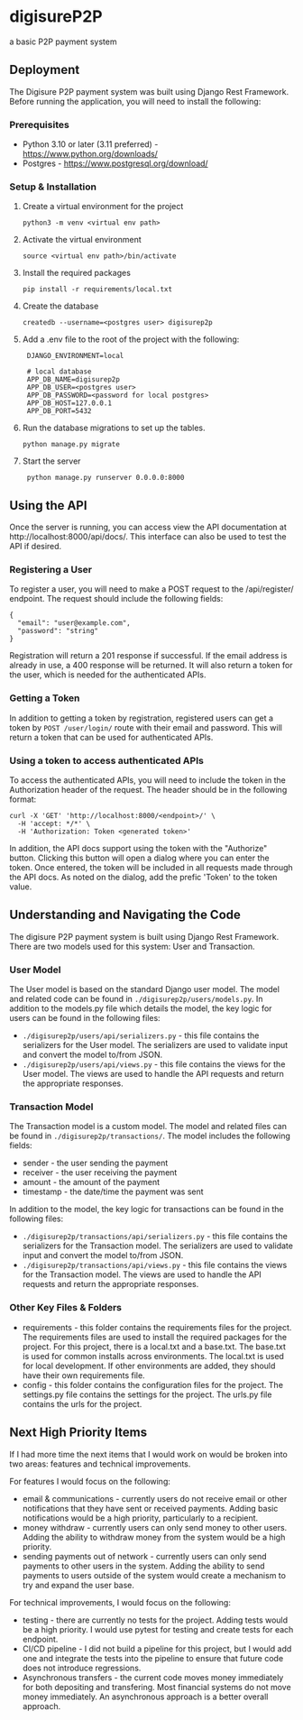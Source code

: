 # digisureP2P

a basic P2P payment system

## Deployment

The Digisure P2P payment system was built using Django Rest Framework.  Before running the application, you will need to install the following:

### Prerequisites

* Python 3.10 or later (3.11 preferred) - https://www.python.org/downloads/
* Postgres - https://www.postgresql.org/download/

### Setup & Installation

1. Create a virtual environment for the project

   ```
   python3 -m venv <virtual env path>
   ```
2. Activate the virtual environment

   ```
   source <virtual env path>/bin/activate
   ```
3. Install the required packages

   ```
   pip install -r requirements/local.txt
   ```
4. Create the database

   ```
   createdb --username=<postgres user> digisurep2p
   ```
5. Add a .env file to the root of the project with the following:

   ```
    DJANGO_ENVIRONMENT=local

    # local database
    APP_DB_NAME=digisurep2p
    APP_DB_USER=<postgres user>
    APP_DB_PASSWORD=<password for local postgres>
    APP_DB_HOST=127.0.0.1
    APP_DB_PORT=5432
    ```
6. Run the database migrations to set up the tables.

   ```
   python manage.py migrate
   ```

7. Start the server

   ```
    python manage.py runserver 0.0.0.0:8000
   ```

## Using the API

Once the server is running, you can access view the API documentation at http://localhost:8000/api/docs/.  This interface can also be used to test the API if desired.

### Registering a User

To register a user, you will need to make a POST request to the /api/register/ endpoint.  The request should include the following fields:

```
{
  "email": "user@example.com",
  "password": "string"
}
```

Registration will return a 201 response if successful.  If the email address is already in use, a 400 response will be returned.  It will also return a token for the user, which is needed for the authenticated APIs.

### Getting a Token

In addition to getting a token by registration, registered users can get a token by `POST /user/login/` route with their email and password.  This will return a token that can be used for authenticated APIs.

### Using a token to access authenticated APIs

To access the authenticated APIs, you will need to include the token in the Authorization header of the request.  The header should be in the following format:

```
curl -X 'GET' 'http://localhost:8000/<endpoint>/' \
  -H 'accept: */*' \
  -H 'Authorization: Token <generated token>'
```

In addition, the API docs support using the token with the "Authorize" button.  Clicking this button will open a dialog where you can enter the token.  Once entered, the token will be included in all requests made through the API docs.  As noted on the dialog, add the prefic 'Token' to the token value.

## Understanding and Navigating the Code

The digisure P2P payment system is built using Django Rest Framework.  There are two models used for this system: User and Transaction.

### User Model

 The User model is based on the standard Django user model. The model and related code can be found in `./digisurep2p/users/models.py`.  In addition to the models.py file which details the model, the key logic for users can be found in the following files:
 * `./digisurep2p/users/api/serializers.py` - this file contains the serializers for the User model.  The serializers are used to validate input and convert the model to/from JSON.
 * `./digisurep2p/users/api/views.py` - this file contains the views for the User model.  The views are used to handle the API requests and return the appropriate responses.

### Transaction Model
 The Transaction model is a custom model.  The model and related files can be found in `./digisurep2p/transactions/`.  The model includes the following fields:
* sender - the user sending the payment
* receiver - the user receiving the payment
* amount - the amount of the payment
* timestamp - the date/time the payment was sent

In addition to the model, the key logic for transactions can be found in the following files:
 * `./digisurep2p/transactions/api/serializers.py` - this file contains the serializers for the Transaction model.  The serializers are used to validate input and convert the model to/from JSON.
 * `./digisurep2p/transactions/api/views.py` - this file contains the views for the Transaction model.  The views are used to handle the API requests and return the appropriate responses.

### Other Key Files & Folders

* requirements - this folder contains the requirements files for the project.  The requirements files are used to install the required packages for the project.  For this project, there is a local.txt and a base.txt.  The base.txt is used for common installs across environments.  The local.txt is used for local development.  If other environments are added, they should have their own requirements file.
* config - this folder contains the configuration files for the project.  The settings.py file contains the settings for the project.  The urls.py file contains the urls for the project.


## Next High Priority Items

If I had more time the next items that I would work on would be broken into two areas: features and technical improvements.

For features I would focus on the following:
- email & communications - currently users do not receive email or other notifications that they have sent or received payments.  Adding basic notifications would be a high priority, particularly to a recipient.
- money withdraw - currently users can only send money to other users.  Adding the ability to withdraw money from the system would be a high priority.
- sending payments out of network - currently users can only send payments to other users in the system.  Adding the ability to send payments to users outside of the system would create a mechanism to try and expand the user base.

For technical improvements, I would focus on the following:
- testing - there are currently no tests for the project.  Adding tests would be a high priority.  I would use pytest for testing and create tests for each endpoint.
- CI/CD pipeline - I did not build a pipeline for this project, but I would add one and integrate the tests into the pipeline to ensure that future code does not introduce regressions.
- Asynchronous transfers - the current code moves money immediately for both depositing and transfering.  Most financial systems do not move money immediately.  An asynchronous approach is a better overall approach.
